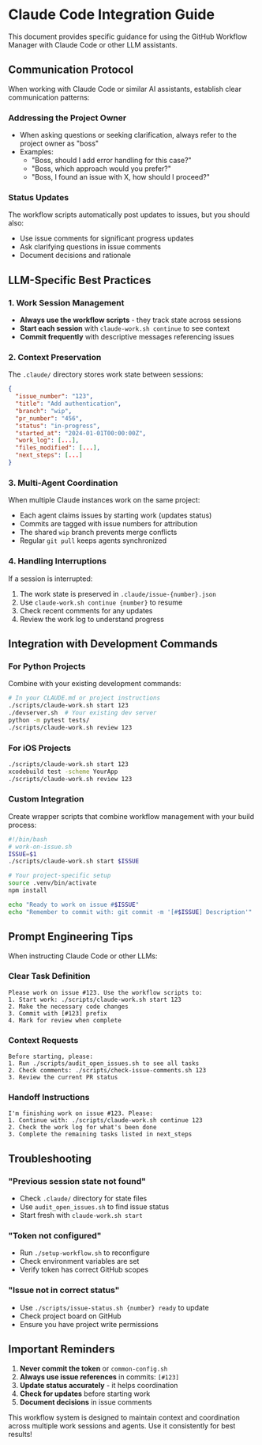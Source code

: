 # Claude Code Integration Guide

This document provides specific guidance for using the GitHub Workflow Manager with Claude Code or other LLM assistants.

## Communication Protocol

When working with Claude Code or similar AI assistants, establish clear communication patterns:

### Addressing the Project Owner
- When asking questions or seeking clarification, always refer to the project owner as "boss"
- Examples:
  - "Boss, should I add error handling for this case?"
  - "Boss, which approach would you prefer?"
  - "Boss, I found an issue with X, how should I proceed?"

### Status Updates
The workflow scripts automatically post updates to issues, but you should also:
- Use issue comments for significant progress updates
- Ask clarifying questions in issue comments
- Document decisions and rationale

## LLM-Specific Best Practices

### 1. Work Session Management
- **Always use the workflow scripts** - they track state across sessions
- **Start each session** with `claude-work.sh continue` to see context
- **Commit frequently** with descriptive messages referencing issues

### 2. Context Preservation
The `.claude/` directory stores work state between sessions:
```json
{
  "issue_number": "123",
  "title": "Add authentication",
  "branch": "wip",
  "pr_number": "456",
  "status": "in-progress",
  "started_at": "2024-01-01T00:00:00Z",
  "work_log": [...],
  "files_modified": [...],
  "next_steps": [...]
}
```

### 3. Multi-Agent Coordination
When multiple Claude instances work on the same project:
- Each agent claims issues by starting work (updates status)
- Commits are tagged with issue numbers for attribution
- The shared `wip` branch prevents merge conflicts
- Regular `git pull` keeps agents synchronized

### 4. Handling Interruptions
If a session is interrupted:
1. The work state is preserved in `.claude/issue-{number}.json`
2. Use `claude-work.sh continue {number}` to resume
3. Check recent comments for any updates
4. Review the work log to understand progress

## Integration with Development Commands

### For Python Projects
Combine with your existing development commands:
```bash
# In your CLAUDE.md or project instructions
./scripts/claude-work.sh start 123
./devserver.sh  # Your existing dev server
python -m pytest tests/
./scripts/claude-work.sh review 123
```

### For iOS Projects
```bash
./scripts/claude-work.sh start 123
xcodebuild test -scheme YourApp
./scripts/claude-work.sh review 123
```

### Custom Integration
Create wrapper scripts that combine workflow management with your build process:

```bash
#!/bin/bash
# work-on-issue.sh
ISSUE=$1
./scripts/claude-work.sh start $ISSUE

# Your project-specific setup
source .venv/bin/activate
npm install

echo "Ready to work on issue #$ISSUE"
echo "Remember to commit with: git commit -m '[#$ISSUE] Description'"
```

## Prompt Engineering Tips

When instructing Claude Code or other LLMs:

### Clear Task Definition
```
Please work on issue #123. Use the workflow scripts to:
1. Start work: ./scripts/claude-work.sh start 123
2. Make the necessary code changes
3. Commit with [#123] prefix
4. Mark for review when complete
```

### Context Requests
```
Before starting, please:
1. Run ./scripts/audit_open_issues.sh to see all tasks
2. Check comments: ./scripts/check-issue-comments.sh 123
3. Review the current PR status
```

### Handoff Instructions
```
I'm finishing work on issue #123. Please:
1. Continue with: ./scripts/claude-work.sh continue 123
2. Check the work log for what's been done
3. Complete the remaining tasks listed in next_steps
```

## Troubleshooting

### "Previous session state not found"
- Check `.claude/` directory for state files
- Use `audit_open_issues.sh` to find issue status
- Start fresh with `claude-work.sh start`

### "Token not configured"
- Run `./setup-workflow.sh` to reconfigure
- Check environment variables are set
- Verify token has correct GitHub scopes

### "Issue not in correct status"
- Use `./scripts/issue-status.sh {number} ready` to update
- Check project board on GitHub
- Ensure you have project write permissions

## Important Reminders

1. **Never commit the token** or `common-config.sh`
2. **Always use issue references** in commits: `[#123]`
3. **Update status accurately** - it helps coordination
4. **Check for updates** before starting work
5. **Document decisions** in issue comments

This workflow system is designed to maintain context and coordination across multiple work sessions and agents. Use it consistently for best results!